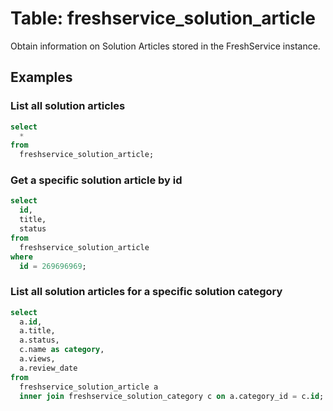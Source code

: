 # Table: freshservice_solution_article

Obtain information on Solution Articles stored in the FreshService instance.

## Examples

### List all solution articles

```sql
select
  *
from
  freshservice_solution_article;
```

### Get a specific solution article by id

```sql
select
  id,
  title,
  status
from
  freshservice_solution_article
where
  id = 269696969;
```

### List all solution articles for a specific solution category

```sql
select
  a.id,
  a.title,
  a.status,
  c.name as category,
  a.views,
  a.review_date
from
  freshservice_solution_article a
  inner join freshservice_solution_category c on a.category_id = c.id;
```
